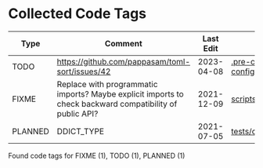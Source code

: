 # Collected Code Tags

| Type    | Comment                                                                                                  | Last Edit   | Source File                                                                                                                                    |
|---------|----------------------------------------------------------------------------------------------------------|-------------|------------------------------------------------------------------------------------------------------------------------------------------------|
| TODO    | https://github.com/pappasam/toml-sort/issues/42                                                          | 2023-04-08  | [.pre-commit-config.yaml:73](https://github.com/KyleKing/cz_legacy/blame/a049dc9c08c342b0f3c6439ceeccd279b0ffe5c0/.pre-commit-config.yaml#L73) |
| FIXME   | Replace with programmatic imports? Maybe explicit imports to check backward compatibility of public API? | 2021-12-09  | [scripts/check_imports.py:7](https://github.com/KyleKing/cz_legacy/blame/f4795f9a331cdbe3d75a29939ec18f0394eff2bf/scripts/check_imports.py#L7) |
| PLANNED | DDICT_TYPE                                                                                               | 2021-07-05  | [tests/conftest.py:8](https://github.com/KyleKing/cz_legacy/blame/c33bcda7f405a9ddc81d4b9dfa30b67ce6d299c5/tests/conftest.py#L11)              |

Found code tags for FIXME (1), TODO (1), PLANNED (1)

<!-- calcipy_skip_tags -->
